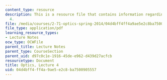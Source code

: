 ```yaml
---
content_type: resource
description: This is a resource file that contains information regarding optics lecture
  4.
file: /media/courses/2-71-optics-spring-2014/04d4bff4ff4a9ae5e2c8ba7500905557_MIT2_71S14_lec4_notes.pdf
file_type: application/pdf
learning_resource_types:
- Lecture Notes
ocw_type: OCWFile
parent_title: Lecture Notes
parent_type: CourseSection
parent_uid: d97c0c1e-1916-45de-e962-d439d27acfcb
resourcetype: Document
title: Optics, Lecture 4
uid: 04d4bff4-ff4a-9ae5-e2c8-ba7500905557
---
```

